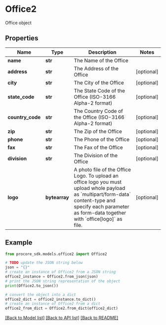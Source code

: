 # Office2

Office object

## Properties

Name | Type | Description | Notes
------------ | ------------- | ------------- | -------------
**name** | **str** | The Name of the Office | 
**address** | **str** | The Address of the Office | [optional] 
**city** | **str** | The City of the Office | [optional] 
**state_code** | **str** | The State Code of the Office (ISO-3166 Alpha-2 format) | [optional] 
**country_code** | **str** | The Country Code of the Office (ISO-3166 Alpha-2 format) | [optional] 
**zip** | **str** | The Zip of the Office | [optional] 
**phone** | **str** | The Phone of the Office | [optional] 
**fax** | **str** | The Fax of the Office | [optional] 
**division** | **str** | The Division of the Office | [optional] 
**logo** | **bytearray** | A photo file of the Office Logo. To upload an office logo you must upload whole payload as &#x60;multipart/form-data&#x60; content-type and specify each parameter as form-data together with &#x60;office[logo]&#x60; as file. | [optional] 

## Example

```python
from procore_sdk.models.office2 import Office2

# TODO update the JSON string below
json = "{}"
# create an instance of Office2 from a JSON string
office2_instance = Office2.from_json(json)
# print the JSON string representation of the object
print(Office2.to_json())

# convert the object into a dict
office2_dict = office2_instance.to_dict()
# create an instance of Office2 from a dict
office2_from_dict = Office2.from_dict(office2_dict)
```
[[Back to Model list]](../README.md#documentation-for-models) [[Back to API list]](../README.md#documentation-for-api-endpoints) [[Back to README]](../README.md)


